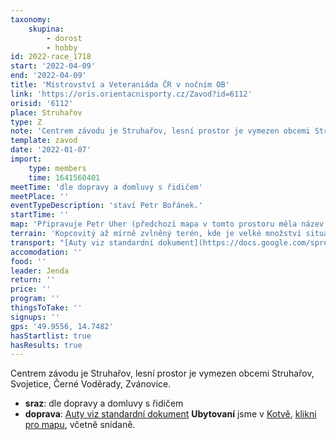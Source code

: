 ```yaml
---
taxonomy:
    skupina:
        - dorost
        - hobby
id: 2022-race_1718
start: '2022-04-09'
end: '2022-04-09'
title: 'Mistrovství a Veteraniáda ČR v nočním OB'
link: 'https://oris.orientacnisporty.cz/Zavod?id=6112'
orisid: '6112'
place: Struhařov
type: Z
note: 'Centrem závodu je Struhařov, lesní prostor je vymezen obcemi Struhařov, Svojetice, Černé Voděrady, Zvánovice.'
template: zavod
date: '2022-01-07'
import:
    type: members
    time: 1641560401
meetTime: 'dle dopravy a domluvy s řidičem'
meetPlace: ''
eventTypeDescription: 'staví Petr Bořánek.'
startTime: ''
map: 'Připravuje Petr Uher (předchozí mapa v tomto prostoru měla název Holý vrch a byla z roku 2013)'
terrain: 'Kopcovitý až mírně zvlněný terén, kde je velké množství situačních detailů – kameny, balvany, skály a skalky, skupiny kamenů, převážně říčanská žula. V prostoru jsou různorodé porosty – listnaté (zejména buky) i jehličnany místy s náletovými hustníky. Je tam středně hustá síť komunikací, průběžnost lesa spíše dobrá.'
transport: "[Auty viz standardní dokument](https://docs.google.com/spreadsheets/d/13nAnJUMskLVqCIEIaDftTleUtRbcFuc8Phf_JeQNO-E/edit#gid=1764760810)\r\n**Ubytovaní** jsme v [Kotvě](https://www.kotvabranik.cz), [klikni pro mapu](https://mapy.cz/s/koforukomu), včetně snídaně."
accomodation: ''
food: ''
leader: Jenda
return: ''
price: ''
program: ''
thingsToTake: ''
signups: ''
gps: '49.9556, 14.7482'
hasStartlist: true
hasResults: true
---
```


Centrem závodu je Struhařov, lesní prostor je vymezen obcemi Struhařov, Svojetice, Černé Voděrady, Zvánovice.
* **sraz**: dle dopravy a domluvy s řidičem
* **doprava**: [Auty viz standardní dokument](https://docs.google.com/spreadsheets/d/13nAnJUMskLVqCIEIaDftTleUtRbcFuc8Phf_JeQNO-E/edit#gid=1764760810)
**Ubytovaní** jsme v [Kotvě](https://www.kotvabranik.cz), [klikni pro mapu](https://mapy.cz/s/koforukomu), včetně snídaně.
